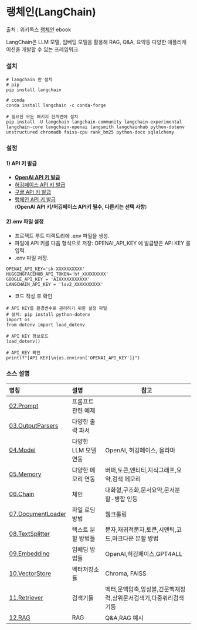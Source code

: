 # 랭체인(LangChain)
출처 : 위키독스 [랭체인](https://wikidocs.net/233341) ebook <br>

LangChain은 LLM 모델, 임베딩 모델을 활용해 RAG, Q&A, 요약등 다양한 애플리케이션을 개발할 수 있는 프레임워크.<br>

### 설치<br>
```
# langchain 만 설치
# pip
pip install langchain

# conda
conda install langchain -c conda-forge

# 필요한 모든 패키지 한꺼번에 설치
pip install -U langchain langchain-community langchain-experimental langchain-core langchain-openai langsmith langchainhub python-dotenv unstructured chromadb faiss-cpu rank_bm25 python-docx sqlalchemy

```
### 설정
#### 1) API 키 발급
- [**OpenAI API 키 발급**](https://teddylee777.github.io/openai/openai-api-key/)
- [허깅페이스 API 키 발급](https://sunshower99.tistory.com/30)
- [구글 API 키 발급](https://okayoon.tistory.com/entry/%EA%B5%AC%EA%B8%80-API-KEY%EC%83%9D%EC%84%B1%ED%95%98%EB%8A%94-%EB%B2%95)
- [랭체인 API 키 발급](https://bcho.tistory.com/1427)
  <br>(**OpenAI API 키/허깅페이스 API키 필수, 다른키는 선택 사항**)
  
 #### 2).env 파일 설정
- 프로젝트 루트 디렉토리에 .env 파일을 생성.
- 파일에 API 키를 다음 형식으로 저장: OPENAI_API_KEY 에 발급받은 API KEY 를 입력.
- .env 파일 저장.
```
OPENAI_API_KEY='sk-XXXXXXXXXX'
HUGGINGFACEHUB_API_TOKEN='hf_XXXXXXXXX'
GOOGLE_API_KEY = 'AIXXXXXXXXXXX'
LANGCHAIN_API_KEY = 'lsv2_XXXXXXXXXX'
```
- 코드 작성 후 확인
```
# API KEY를 환경변수로 관리하기 위한 설정 파일
# 설치: pip install python-dotenv
import os
from dotenv import load_dotenv

# API KEY 정보로드
load_dotenv()

# API_KEY 확인
print(f"[API KEY]\n{os.environ['OPENAI_API_KEY']}")
```

### 소스 설명
|명칭|설명|참고|
|:----------------|:---------------------------------------------------------|--------|
|[02.Prompt](https://github.com/kobongsoo/langchain/tree/master/02.Prompt)|프롬프트 관련 예제|
|[03.OutputParsers](https://github.com/kobongsoo/langchain/tree/master/02.OutputParsers)|다양한 출력 파서||
|[04.Model](https://github.com/kobongsoo/langchain/tree/master/04.Model)|다양한 LLM 모델 연동|OpenAI, 허깅페이스, 올라마|
|[05.Memory](https://github.com/kobongsoo/langchain/tree/master/05.Memory)|댜양한 메모리 연동|버퍼,토큰,엔티티,지식그래프,요약,검색 메모리|
|[06.Chain](https://github.com/kobongsoo/langchain/tree/master/06.Chain)|체인|대화형,구조화,문서요약,문서분할-병합 인등|
|[07.DocumentLoader](https://github.com/kobongsoo/langchain/tree/master/07.DocumentLoader)|파일 로딩방법|웹크롤링|
|[08.TextSplitter](https://github.com/kobongsoo/langchain/tree/master/08.TextSplitter)|텍스트 분할 방법들|문자,재귀적문자,토큰,시맨틱,코드,마크다운 분할 방법|
|[09.Embedding](https://github.com/kobongsoo/langchain/tree/master/09.Embedding)|임베딩 방법들|OpenAI,허깅페이스,GPT4ALL|
|[10.VectorStore](https://github.com/kobongsoo/langchain/tree/master/10.VectorStore)|벡터저장소들|Chroma, FAISS|
|[11.Retriever](https://github.com/kobongsoo/langchain/tree/master/11.Retriever)|검색기들|벡터,문맥압축,앙상블,긴문맥재정력,상위문서검색기,다중쿼리검색기등|
|[12.RAG](https://github.com/kobongsoo/langchain/tree/master/12.RAG)|RAG|Q&A,RAG 예시|



